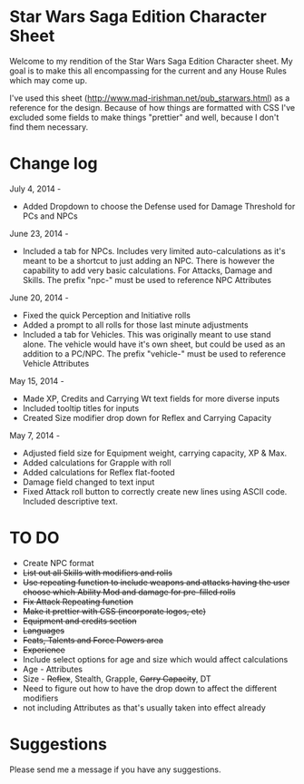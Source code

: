 Star Wars Saga Edition Character Sheet
=======================
Welcome to my rendition of the Star Wars Saga Edition Character sheet. 
My goal is to make this all encompassing for the current and any House Rules which may come up.

I've used this sheet (http://www.mad-irishman.net/pub_starwars.html) as a reference for the design. Because of how things are formatted with CSS I've excluded some fields to make things "prettier" and well, because I don't find them necessary.

Change log
============
July 4, 2014 - 
* Added Dropdown to choose the Defense used for Damage Threshold for PCs and NPCs

June 23, 2014 - 
* Included a tab for NPCs. Includes very limited auto-calculations as it's meant to be a shortcut to just adding an NPC. There is however the capability to add very basic calculations. For Attacks, Damage and Skills. The prefix "npc-" must be used to reference NPC Attributes

June 20, 2014 - 
* Fixed the quick Perception and Initiative rolls
* Added a prompt to all rolls for those last minute adjustments
* Included a tab for Vehicles. This was originally meant to use stand alone. The vehicle would have it's own sheet, but could be used as an addition to a PC/NPC. The prefix "vehicle-" must be used to reference Vehicle Attributes

May 15, 2014 - 
* Made XP, Credits and Carrying Wt text fields for more diverse inputs
* Included tooltip titles for inputs
* Created Size modifier drop down for Reflex and Carrying Capacity

May 7, 2014 - 
* Adjusted field size for Equipment weight, carrying capacity, XP & Max.
* Added calculations for Grapple with roll
* Added calculations for Reflex flat-footed
* Damage field changed to text input
* Fixed Attack roll button to correctly create new lines using ASCII code. Included descriptive text.

TO DO
============
* Create NPC format
* ~~List out all Skills with modifiers and rolls~~
* ~~Use repeating function to include weapons and attacks having the user choose which Ability Mod and damage for pre-filled rolls~~
* ~~Fix Attack Repeating function~~
* ~~Make it prettier with CSS (incorporate logos, etc)~~
* ~~Equipment and credits section~~
* ~~Languages~~
* ~~Feats, Talents and Force Powers area~~
* ~~Experience~~
* Include select options for age and size which would affect calculations
 * Age - Attributes
 * Size - ~~Reflex~~, Stealth, Grapple, ~~Carry Capacity~~, DT 
  * Need to figure out how to have the drop down to affect the different modifiers
  * not including Attributes as that's usually taken into effect already

Suggestions
============
Please send me a message if you have any suggestions.
